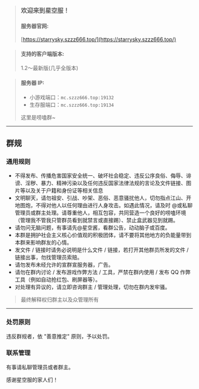> ### 欢迎来到星空服！
>
>  #### 服务器官网:
> [https://starrysky.szzz666.top/](https://starrysky.szzz666.top/)

>  #### 支持的客户端版本:
> 1.2～最新版(几乎全版本)

>  #### 服务器 IP:
> - 小游戏端口：`mc.szzz666.top:19132`
> - 生存服端口：`mc.szzz666.top:19134`
>
> 这里是唠嗑群~

---

## 群规

### 通用规则
- 不得发布、传播危害国家安全统一、破坏社会稳定、违反公序良俗、侮辱、诽谤、淫秽、暴力、精神污染以及任何违反国家法律法规的言论及文件链接、图片等以及关于户籍和身份证等相关信息
- 文明聊天，请勿祖安、引战、吵架、恶俗、恶意骚扰他人，切勿指点江山、开地图炮，不得对他人以任何理由进行人身攻击。如遇此情况，请及时 @或私聊管理员或群主处理。请尊重他人，相互包容，共同营造一个良好的唠嗑环境（管理我不管我只管群员看到就禁言或直接踢）、禁止盒武器见到就踢。
- 请勿问无脑问题，有事请先@星空酱，看群公告，动动脑子或百度。
- 本群是拥护社会主义核心价值观的积极团体，请不要将其他地方的负能量带到本群来影响群友的心情。
- 发文件 / 链接时请务必说明是什么文件 / 链接，若打开其他群员所发的文件 / 链接出事，勿找管理员索赔。
- 请勿发布未经允许的宣群宣服务器，广告。
- 请勿在群内讨论 / 发布游戏作弊方法 / 工具，严禁在群内使用 / 发布 QQ 作弊工具（例如自动抢红包、刷屏器等）。
- 对处理有异议的，请立即咨询群主 / 管理处理，切勿在群内发牢骚。
> 最终解释权归群主以及众管理所有
---

### 处罚原则
违反群规者，依 "善意推定" 原则，予以处罚。

### 联系管理
有事请私聊管理员或者群主。

感谢星空服的家人们！